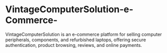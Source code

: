 # VintageComputerSolution-e-Commerce-
VintageComputerSolution is an e-commerce platform for selling computer peripherals, components, and refurbished laptops, offering secure authentication, product browsing, reviews, and online payments.
